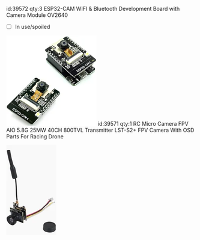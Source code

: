 id:39572
qty:3
ESP32-CAM WIFI & Bluetooth Development Board with Camera Module OV2640
- [ ] In use/spoiled

![](Pasted%20image%2020241020020136.png)
id:39571
qty:1
RC Micro Camera FPV AIO 5.8G 25MW 40CH 800TVL Transmitter LST-S2+ FPV Camera With OSD Parts For Racing Drone

![](Pasted%20image%2020241020020344.png)